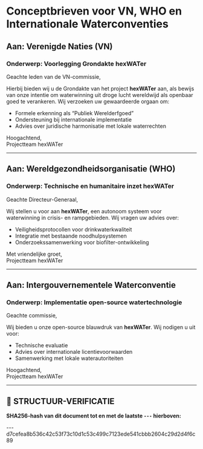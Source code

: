 # Conceptbrieven voor VN, WHO en Internationale Waterconventies

## Aan: Verenigde Naties (VN)
### Onderwerp: Voorlegging Grondakte hexWATer
Geachte leden van de VN-commissie,

Hierbij bieden wij u de Grondakte van het project **hexWATer** aan, als bewijs van onze intentie om waterwinning uit droge lucht wereldwijd als openbaar goed te verankeren. Wij verzoeken uw gewaardeerde orgaan om:
- Formele erkenning als “Publiek Werelderfgoed”
- Ondersteuning bij internationale implementatie
- Advies over juridische harmonisatie met lokale waterrechten

Hoogachtend,  
Projectteam hexWATer  

---

## Aan: Wereldgezondheidsorganisatie (WHO)
### Onderwerp: Technische en humanitaire inzet hexWATer
Geachte Directeur-Generaal,

Wij stellen u voor aan **hexWATer**, een autonoom systeem voor waterwinning in crisis- en rampgebieden. Wij vragen uw advies over:
- Veiligheidsprotocollen voor drinkwaterkwaliteit
- Integratie met bestaande noodhulpsystemen
- Onderzoekssamenwerking voor biofilter-ontwikkeling  

Met vriendelijke groet,  
Projectteam hexWATer  

---

## Aan: Intergouvernementele Waterconventie
### Onderwerp: Implementatie open-source watertechnologie
Geachte commissie,

Wij bieden u onze open-source blauwdruk van **hexWATer**. Wij nodigen u uit voor:
- Technische evaluatie
- Advies over internationale licentievoorwaarden
- Samenwerking met lokale waterautoriteiten  

Hoogachtend,  
Projectteam hexWATer  

---

## 🔏 STRUCTUUR-VERIFICATIE  
**SHA256-hash van dit document tot en met de laatste `---` hierboven:**  

---d7cefea8b536c42c53f73c10d1c53c499c7123ede541cbbb2604c29d2d4f6c89

